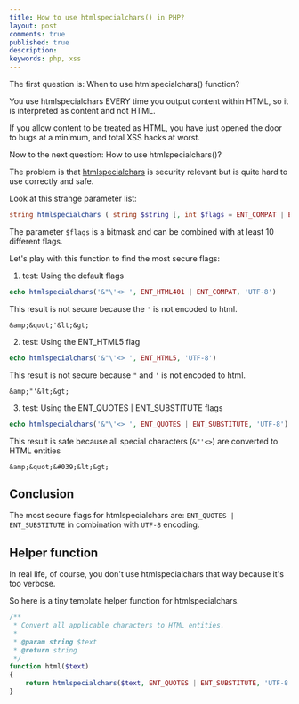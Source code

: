 ```yaml
---
title: How to use htmlspecialchars() in PHP?
layout: post
comments: true
published: true
description: 
keywords: php, xss
---
```


The first question is: When to use htmlspecialchars() function?

You use htmlspecialchars EVERY time you output content within HTML, 
so it is interpreted as content and not HTML.

If you allow content to be treated as HTML, you have just opened 
the door to bugs at a minimum, and total XSS hacks at worst.

Now to the next question: How to use htmlspecialchars()?

The problem is that [htmlspecialchars](https://php.net/manual/en/function.htmlspecialchars.php) 
is security relevant but is quite hard to use correctly and safe.

Look at this strange parameter list:

```php
string htmlspecialchars ( string $string [, int $flags = ENT_COMPAT | ENT_HTML401 [, string $encoding = ini_get("default_charset") [, bool $double_encode = TRUE ]]] )
```

The parameter `$flags` is a bitmask and can be combined with at least 10 different flags.

Let's play with this function to find the most secure flags:

1. test: Using the default flags 

```php
echo htmlspecialchars('&"\'<> ', ENT_HTML401 | ENT_COMPAT, 'UTF-8')
```

This result is not secure because the `'` is not encoded to html.

```
&amp;&quot;'&lt;&gt; 
```

2. test: Using the ENT_HTML5 flag

```php
echo htmlspecialchars('&"\'<> ', ENT_HTML5, 'UTF-8')
```

This result is not secure because `"` and `'` is not encoded to html.

```
&amp;"'&lt;&gt; 
```


3. test: Using the ENT_QUOTES | ENT_SUBSTITUTE flags

```php
echo htmlspecialchars('&"\'<> ', ENT_QUOTES | ENT_SUBSTITUTE, 'UTF-8')
```

This result is safe because all special characters (`&"'<>`) are converted to HTML entities

```
&amp;&quot;&#039;&lt;&gt; 
```

## Conclusion

The most secure flags for htmlspecialchars are: `ENT_QUOTES | ENT_SUBSTITUTE` in combination with `UTF-8` encoding.

## Helper function

In real life, of course, you don't use htmlspecialchars that way because it's too verbose.

So here is a tiny template helper function for htmlspecialchars.

```php
/**
 * Convert all applicable characters to HTML entities.
 *
 * @param string $text
 * @return string
 */
function html($text)
{
    return htmlspecialchars($text, ENT_QUOTES | ENT_SUBSTITUTE, 'UTF-8');
}
```